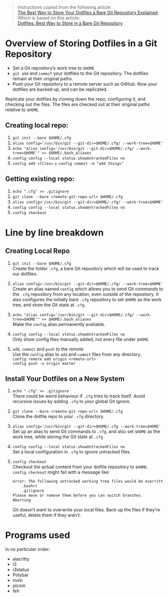 > Instructions copied from the following article:  
> [The Best Way to Store Your Dotfiles a Bare Git Repository Explained](https://www.ackama.com/what-we-think/the-best-way-to-store-your-dotfiles-a-bare-git-repository-explained/)  
> Which is based on this article:  
> [Dotfiles: Best Way to Store in a Bare Git Repository](https://www.atlassian.com/git/tutorials/dotfiles)

# Overview of Storing Dotfiles in a Git Repository

* Set a Git repository’s work tree to `$HOME`
* `git add` and `commit` your dotfiles to the Git repository. The dotfiles remain at their original paths.
* Push your Git repository to a remote server such as GitHub. Now your dotfiles are backed up, and can be replicated.

Replicate your dotfiles by cloning down the repo, configuring it, and checking out the files. The files are checked out at their original paths relative to `$HOME`.

## Creating local repo:
1. `git init --bare $HOME/.cfg`
2. `alias config='/usr/bin/git --git-dir=$HOME/.cfg/ --work-tree=$HOME'`
3. `echo "alias config='/usr/bin/git --git-dir=$HOME/.cfg/ --work-tree=$HOME'" >> $HOME/.bash_aliases`
4. `config config --local status.showUntrackedFiles no`
5. `config add <files>` + `config commit -m "add things"`

## Getting existing repo:
1. `echo ".cfg" >> .gitignore`
2. `git clone --bare <remote-git-repo-url> $HOME/.cfg`
3. `alias config='/usr/bin/git --git-dir=$HOME/.cfg/ --work-tree=$HOME'`
4. `config config --local status.showUntrackedFiles no`
5. `config checkout`


# Line by line breakdown

## Creating Local Repo

1. `git init --bare $HOME/.cfg`  
    Create the folder `.cfg`, a bare Git repository which will be used to track our dotfiles.

2. `alias config='/usr/bin/git --git-dir=$HOME/.cfg/ --work-tree=$HOME'`  
    Create an alias named `config` which allows you to send Git commands to the `.cfg` repository from any location, even outside of the repository.
    It also configures the initially bare `.cfg` repository to set `$HOME` as the work tree, and store the Git state at `.cfg`.

3. `echo "alias config='/usr/bin/git --git-dir=$HOME/.cfg/ --work-tree=$HOME'" >> $HOME/.bash_aliases`  
    Make the `config` alias permanently available.

4. `config config --local status.showUntrackedFiles no`  
    Only show config files manually added, not every file under `$HOME`.

5. `add`, `commit` and `push` to the remote  
    Use the `config` alias to `add` and `commit` files from any directory.  
    `config remote add origin <remote-url>`  
    `config push -u origin master`


## Install Your Dotfiles on a New System

1. `echo ".cfg" >> .gitignore`  
    There could be weird behaviour if `.cfg` tries to track itself. Avoid recursive issues by adding `.cfg` to your global Git ignore.
 
2. `git clone --bare <remote-git-repo-url> $HOME/.cfg`  
    Clone the dotfile repo to your `.cfg` directory.
 
3. `alias config='/usr/bin/git --git-dir=$HOME/.cfg --work-tree=$HOME'`  
    Set up an alias to send Git commands to `.cfg`, and also set `$HOME` as the work tree, while storing the Git state at `.cfg`

4. `config config --local status.showUntrackedFiles no`  
    Set a local configuration in `.cfg` to ignore untracked files.
 
5. `config checkout`  
    Checkout the actual content from your dotfile repository to `$HOME`.  
    `config checkout` might fail with a message like:
    ```bash
    error: The following untracked working tree files would be overritten by checkout:  
        .bashrc  
        .gitignore  
    Please move or remove them before you can switch branches.  
    Aborting  
    ```

    Git doesn’t want to overwrite your local files. Back up the files if they’re useful, delete them if they aren’t.


# Programs used

In no particular order:
* alacritty
* i3
* i3status
* Polybar
* nvim
* picom
* feh

